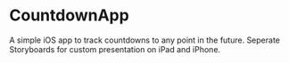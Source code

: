 CountdownApp
============

A simple iOS app to track countdowns to any point in the future.
Seperate Storyboards for custom presentation on iPad and iPhone.

